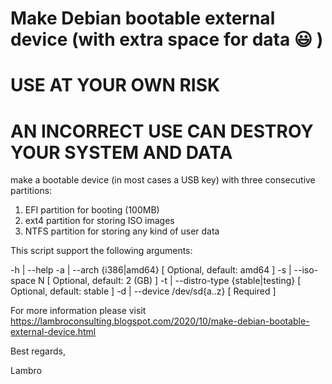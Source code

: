 # Make Debian bootable external device (with extra space for data 😃 )

# USE AT YOUR OWN RISK
# AN INCORRECT USE CAN DESTROY YOUR SYSTEM AND DATA 

make a bootable device (in most cases a USB key) with three consecutive partitions:
1) EFI partition for booting (100MB)
2) ext4 partition for storing ISO images
3) NTFS partition for storing any kind of user data

This script support the following arguments:

-h | --help
-a | --arch {i386|amd64} 		 [ Optional, default: amd64  ]
-s | --iso-space N 			 [ Optional, default: 2 (GB) ]
-t | --distro-type {stable|testing} 	 [ Optional, default: stable ]
-d | --device /dev/sd{a..z} 		 [ Required ]

For more information please visit https://lambroconsulting.blogspot.com/2020/10/make-debian-bootable-external-device.html

Best regards,

Lambro